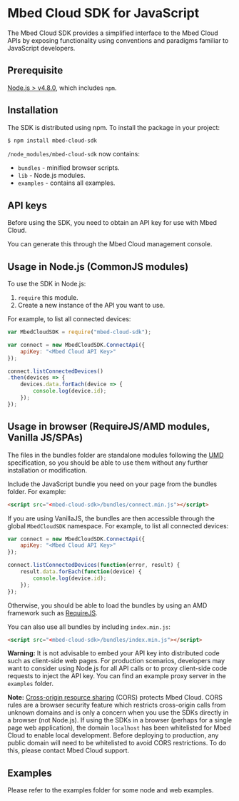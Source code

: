 # Mbed Cloud SDK for JavaScript

The Mbed Cloud SDK provides a simplified interface to the Mbed Cloud APIs by exposing functionality using conventions and paradigms familiar to JavaScript developers.

## Prerequisite

[Node.js > v4.8.0](https://nodejs.org), which includes `npm`.

## Installation

The SDK is distributed using npm. To install the package in your project:

```bash
$ npm install mbed-cloud-sdk
```

`/node_modules/mbed-cloud-sdk` now contains:

* `bundles` - minified browser scripts.
* `lib` - Node.js modules.
* `examples` - contains all examples.

## API keys

Before using the SDK, you need to obtain an API key for use with Mbed Cloud.

You can generate this through the Mbed Cloud management console.

## Usage in Node.js (CommonJS modules)

To use the SDK in Node.js:

1. `require` this module.
2. Create a new instance of the API you want to use.

For example, to list all connected devices:

```JavaScript
var MbedCloudSDK = require("mbed-cloud-sdk");

var connect = new MbedCloudSDK.ConnectApi({
	apiKey: "<Mbed Cloud API Key>"
});

connect.listConnectedDevices()
.then(devices => {
	devices.data.forEach(device => {
		console.log(device.id);
	});
});
```

## Usage in browser (RequireJS/AMD modules, Vanilla JS/SPAs)

The files in the bundles folder are standalone modules following the [UMD](https://github.com/umdjs/umd) specification, so you should be able to use them without any further installation or modification.

Include the JavaScript bundle you need on your page from the bundles folder. For example:

```html
<script src="<mbed-cloud-sdk>/bundles/connect.min.js"></script>
```

If you are using VanillaJS, the bundles are then accessible through the global `MbedCloudSDK` namespace. For example, to list all connected devices:

```javascript
var connect = new MbedCloudSDK.ConnectApi({
	apiKey: "<Mbed Cloud API Key>"
});

connect.listConnectedDevices(function(error, result) {
	result.data.forEach(function(device) {
		console.log(device.id);
	});
});
```

Otherwise, you should be able to load the bundles by using an AMD framework such as [RequireJS](http://requirejs.org/).

You can also use all bundles by including `index.min.js`:

```html
<script src="<mbed-cloud-sdk>/bundles/index.min.js"></script>
```

__Warning:__ It is not advisable to embed your API key into distributed code such as client-side web pages. For production scenarios, developers may want to consider using Node.js for all API calls or to proxy client-side code requests to inject the API key. You can find an example proxy server in the `examples` folder.

__Note:__ [Cross-origin resource sharing](https://en.wikipedia.org/wiki/Cross-origin_resource_sharing) (CORS) protects Mbed Cloud. CORS rules are a browser security feature which restricts cross-origin calls from unknown domains and is only a concern when you use the SDKs directly in a browser (not Node.js).
If using the SDKs in a browser (perhaps for a single page web application), the domain `localhost` has been whitelisted for Mbed Cloud to enable local development. Before deploying to production, any public domain will need to be whitelisted to avoid CORS restrictions. To do this, please contact Mbed Cloud support.

## Examples

Please refer to the examples folder for some node and web examples.
